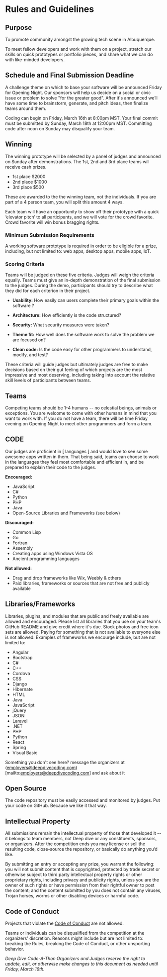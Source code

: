 # Rules and Guidelines

## Purpose
To promote community amongst the growing tech scene in Albuquerque.

To meet fellow developers and work with them on a project, stretch our skills on quick prototypes or portfolio pieces, and share what we can do with like-minded developers.

## Schedule and Final Submission Deadline
A challenge theme on which to base your software will be announced Friday for Opening Night. Our sponsors will help us decide on a social or civic issue or problem to solve "for the greater good". After it's announced we’ll have some time to brainstorm, generate, and pitch ideas, then finalize teams around them.

Coding can begin on Friday, March 16th at 8:00pm MST. Your final commit must be submitted by Sunday, March 18th at 12:00pm MST. Committing code after noon on Sunday may disqualify your team.

## Winning
The winning prototype will be selected by a panel of judges and announced on Sunday after demonstrations. The 1st, 2nd and 3rd place teams will receive cash prizes.

- 1st place $2000
- 2nd place $1000
- 3rd place $500

These are awarded to the the winning team, not the individuals. If you are part of a 4 person team, you will split this amount 4 ways.

Each team will have an opportunity to show off their prototype with a quick ‘elevator pitch’ to all participants, and we will vote for the crowd favorite. Crowd favorite will win bonus bragging rights.

### Minimum Submission Requirements
A working software prototype is required in order to be eligible for a prize, including, but not limited to: web apps, desktop apps, mobile apps, IoT.

### Scoring Criteria
Teams will be judged on these five criteria. Judges will weigh the criteria equally. Teams must give an in-depth demonstration of the final submission to the judges. During the demo, participants should try to describe what they did for each criterion in their project.

- **Usability:** How easily can users complete their primary goals within the software ?

- **Architecture:** How efficiently is the code structured?

- **Security:** What security measures were taken?

- **Theme fit:** How well does the software work to solve the problem we are focused on?

- **Clean code:** Is the code easy for other programmers to understand, modify, and test?

These criteria will guide judges but ultimately judges are free to make decisions based on their gut feeling of which projects are the most impressive and most deserving, including taking into account the relative skill levels of participants between teams.

## Teams

Competing teams should be 1-4 humans -- no celestial beings, animals or exceptions. You are welcome to come with other humans in mind that you want to work with. If you do not have a team, there will be time Friday evening on Opening Night to meet other programmers and form a team.

## CODE
Our judges are proficient in [ languages ] and would love to see some awesome apps written in them. That being said, teams can choose to work in the languages they feel most comfortable and efficient in, and be prepared to explain their code to the judges.

**Encouraged:**
- JavaScript
- C#
- Python
- PHP
- Java
- Open-Source Libraries and Frameworks (see below)

**Discouraged:**
- Common Lisp
- Go
- Fortran
- Assembly
- Creating apps using Windows Vista OS
- Ancient programming languages

**Not allowed:**
- Drag and drop frameworks like Wix, Weebly & others
- Paid libraries, frameworks or sources that are not free and publicly available

## Libraries/Frameworks
Libraries, plugins, and modules that are public and freely available are allowed and encouraged. Please list all libraries that you use on your team's GitHub README and give credit where it's due. Stock photos and free icon sets are allowed. Paying for something that is not available to everyone else is not allowed. Examples of frameworks we encourge include, but are not limited to:

- Angular
- Bootstrap
- C#
- C++
- Cordova
- CSS
- Django
- Hibernate
- HTML
- Java
- JavaScript
- jQuery
- JSON
- Laravel
- .NET
- PHP
- Python
- React
- Spring
- Visual Basic

Something you don't see here? message the organizers at (employers@deepdivecoding.com)[mailto:employers@deepdivecoding.com] and ask about it

## Open Source
The code repository must be easily accessed and monitored by judges. Put your code on GitHub. Because we like it that way.

## Intellectual Property
All submissions remain the intellectual property of those that developed it -- it belongs to team members, not Deep dive or any constituents, sponsors, or organizers. After the competition ends you may license or sell the resulting code, close-source the repository, or basically do anything you’d like.

By submitting an entry or accepting any prize, you warrant the following: you will not submit content that is copyrighted, protected by trade secret or otherwise subject to third party intellectual property rights or other proprietary rights, including privacy and publicity rights, unless you are the owner of such rights or have permission from their rightful owner to post the content; and the content submitted by you does not contain any viruses, Trojan horses, worms or other disabling devices or harmful code.

## Code of Conduct
Projects that violate the [Code of Conduct](code-of-conduct.md) are not allowed.

Teams or individuals can be disqualified from the competition at the organizers' discretion. Reasons might include but are not limited to: breaking the Rules, breaking the Code of Conduct, or other unsporting behavior.

_Deep Dive Code-A-Thon Organizers and Judges reserve the right to update, edit, or otherwise make changes to this document as needed until Friday, March 16th._
